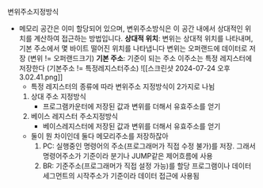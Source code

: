 변위주소지정방식
- 메모리 공간은 이미 할당되어 있으며, 변위주소방식은 이 공간 내에서 상대적인 위치를 계산하여 접근하는 방법입니다.
	**상대적 위치**: 변위는 상대적 위치를 나타내며, 기본 주소에서 몇 바이트 떨어진 위치를 나타냅니다 변위는 오퍼랜드에 데이터로 저장
	(변위 != 오퍼랜드크기)
	**기본 주소**: 기준이 되는 주소 이주소는 특정 레지스터에 저장한다 (기본주소 != 특정레지스터주소)
	![[스크린샷 2024-07-24 오후 3.02.41.png]]
	- 특정 레지스터의 종류에 따라 변위주소 지정방식이 2가지로 나뉨
	1) 상대 주소 지정방식
		- 프로그램카운터에 저장된 값과 변위를 더해서 유효주소를 얻기
	2) 베이스 레지스터 주소지정방식
		- 베이스레지스터에 저장된 값과  변위를 더해서 유효주소를 얻기
	- 둘이 뭔 차이인데 둘다 메모리주소를 저장하잖아
		1) PC: 실행중인 명령어의 주소(프로그래머가 직접 수정 불가)를 저장.
			그래서 명령어주소가 기준이라 분기나 JUMP같은 제어흐름에 사용
		2) BR: 기준주소(프로그래머가 직접 설정 가능)를 할당
			프로그램이나 데이터세그먼트의 시작주소가 기준이라 데이터 접근에 사용됨
